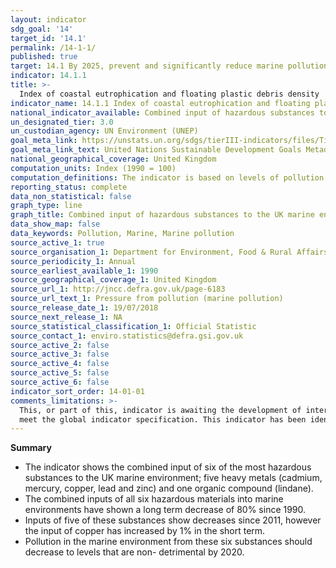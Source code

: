 ```yaml
---
layout: indicator
sdg_goal: '14'
target_id: '14.1'
permalink: /14-1-1/
published: true
target: 14.1 By 2025, prevent and significantly reduce marine pollution of all kinds, in particular from land-based activities, including marine debris and nutrient pollution
indicator: 14.1.1
title: >-
  Index of coastal eutrophication and floating plastic debris density
indicator_name: 14.1.1 Index of coastal eutrophication and floating plastic debris density
national_indicator_available: Combined input of hazardous substances to the UK marine environment, as an index of estimated weight of substances per year, 1990 to 2016.
un_designated_tier: 3.0
un_custodian_agency: UN Environment (UNEP)
goal_meta_link: https://unstats.un.org/sdgs/tierIII-indicators/files/Tier3-14-01-01.pdf
goal_meta_link_text: United Nations Sustainable Development Goals Metadata (PDF 4.0 MB)
national_geographical_coverage: United Kingdom
computation_units: Index (1990 = 100)
computation_definitions: The indicator is based on levels of pollution of five heavy metals (cadmium, mercury, copper, lead and zinc) and one organic compound (lindane) into the marine environment.
reporting_status: complete
data_non_statistical: false
graph_type: line
graph_title: Combined input of hazardous substances to the UK marine environment, as an index of estimated weight of substances per year
data_show_map: false
data_keywords: Pollution, Marine, Marine pollution
source_active_1: true
source_organisation_1: Department for Environment, Food & Rural Affairs (Defra)
source_periodicity_1: Annual
source_earliest_available_1: 1990
source_geographical_coverage_1: United Kingdom
source_url_1: http://jncc.defra.gov.uk/page-6183
source_url_text_1: Pressure from pollution (marine pollution)
source_release_date_1: 19/07/2018
source_next_release_1: NA
source_statistical_classification_1: Official Statistic
source_contact_1: enviro.statistics@defra.gsi.gov.uk
source_active_2: false
source_active_3: false
source_active_4: false
source_active_5: false
source_active_6: false
indicator_sort_order: 14-01-01
comments_limitations: >-
  This, or part of this, indicator is awaiting the development of internationally established methodology and standards (classified by the UN as tier 3). This indicator is being used as an approximation of the UN SDG Indicator. Where possible, we will work to identify or develop UK data to
  meet the global indicator specification. This indicator has been identified in collaboration with topic experts.
---
```

**Summary**
* The indicator shows the combined input of six of the most hazardous substances to the UK marine environment; five heavy metals (cadmium, mercury, copper, lead and zinc) and one organic compound (lindane). 
* The combined inputs of all six hazardous materials into marine environments have
shown a long term decrease of 80% since 1990. 
* Inputs of five of these substances show decreases since 2011, however the input of copper has increased by 1% in the short term. 
* Pollution in the marine environment from these six substances should decrease to levels that are non-
detrimental by 2020.
